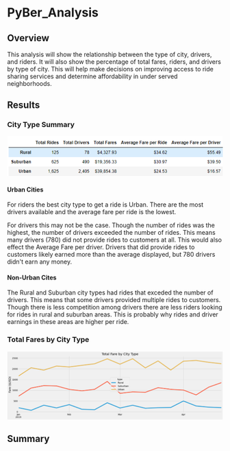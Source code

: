 # PyBer_Analysis

## Overview
This analysis will show the relationship between the type of city, drivers, and riders. It will also show the percentage of total fares, riders, and drivers by type of city. This will help make decisions on improving access to ride sharing services and determine affordability in under served neighborhoods.

## Results

### City Type Summary
![pyber_summary.png](https://github.com/Brandonkish1/PyBer_Analysis/blob/main/Analysis/pyber_summary.png)

#### Urban Cities
For riders the best city type to get a ride is Urban. There are the most drivers available and the average fare per ride is the lowest. 

For drivers this may not be the case. Though the number of rides was the highest, the number of drivers exceeded the number of rides. This means many drivers (780) did not provide rides to customers at all. This would also effect the Average Fare per driver. Drivers that did provide rides to customers likely earned more than the average displayed, but 780 drivers didn't earn any money.

#### Non-Urban Cites
The Rural and Suburban city types had rides that exceded the number of drivers. This means that some drivers provided multiple rides to customers. Though there is less competition among drivers there are less riders looking for rides in rural and suburban areas. This is probably why rides and driver earnings in these areas are higher per ride.


### Total Fares by City Type
![total_fares_by_city_type.png](https://github.com/Brandonkish1/PyBer_Analysis/blob/main/Analysis/total_fares_by_city_type.png)


## Summary
